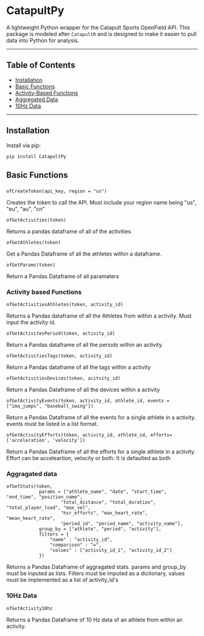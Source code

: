 # CatapultPy 

A lightweight Python wrapper for the Catapult Sports OpenField API. This package is modeled after `CatapultR` and is designed to make it easier to pull data into Python for analysis.

---

## Table of Contents

- [Installation](#installation)
- [Basic Functions](#basic-functions)
- [Activity-Based Functions](#activity-based-functions)
- [Aggregated Data](#aggregated-data)
- [10Hz Data](#10hz-data)

---

## Installation

Install via pip:

```
pip install CatapultPy
```

## Basic Functions

### 

```
ofCreateToken(api_key, region = "us")

```
Creates the token to call the API. Must include your region name being "us", "eu", "au", "cn"

```
ofGetActivities(token)
```
Returns a pandas dataframe of all of the activities

```
ofGetAthletes(token)
```
Get a Pandas Dataframe of all the athletes within a dataframe. 

```
ofGetParams(token)
```
Return a Pandas Dataframe of all paramaters

### Activity based Functions

```
ofGetActivitiesAthletes(token, activity_id)
```
Returns a Pandas dataframe of all the Athletes from within a activity. Must input the activity id.

```
ofGetActivitesPeriod(token, activity_id)
```
Return a Pandas dataframe of all the periods within an activity.

```
ofGetActivitiesTags(token, activity_id)
```
Return a Pandas dataframe of all the tags within a activity

```
ofGetActivitiesDevices(token, acitvity_id)
```
Return a Pandas Dataframe of all the devices within a activity

```
ofGetActivityEvents(token, activity_id, athlete_id, events = ["ima_jumps", "baseball_swing"])
```
Return a Pandas Dataframe of all the events for a single athlete in a activity. events must be listed in a list format.

```
ofGetActivityEfforts(token, activity_id, athlete_id, efforts= ['acceleration', 'velocity'])
```
Return a Pandas Dataframe of all the efforts for a single athlete in a activity. Effort can be acceleartion, velocity or both. It is defaulted as both

### Aggragated data

```
ofGetStats(token,
            params = ["athlete_name", "date", "start_time", "end_time", "position_name", 
                    "total_distance", "total_duration", "total_player_load", "max_vel", 
                    "hsr_efforts", "max_heart_rate", "mean_heart_rate", 
                    "period_id", "period_name", "activity_name"],
            group_by = ["athlete", "period", "activity"],
            filters = {
                "name" : "activity_id",
                "comparison" : "=",
                "values" : ["activity_id_1", "activity_id_2"]
            })
```

Returns a Pandas Dataframe of aggragated stats. params and group_by must be inputed as lists. Filters must be imputed as a dicitonary, values must be implemented as a list of activity_id's

### 10Hz Data

```
ofGetActivity10hz
```

Returns a Pandas Dataframe of 10 Hz data of an athlete from within an activity.


